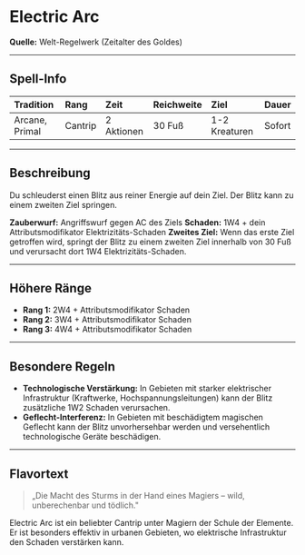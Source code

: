# **Electric Arc**
**Quelle:** Welt-Regelwerk (Zeitalter des Goldes)

---

## **Spell-Info**
| **Tradition** | **Rang** | **Zeit** | **Reichweite** | **Ziel** | **Dauer** |
|:--|:--|:--|:--|:--|:--|
| Arcane, Primal | Cantrip | 2 Aktionen | 30 Fuß | 1-2 Kreaturen | Sofort |

---

## **Beschreibung**
Du schleuderst einen Blitz aus reiner Energie auf dein Ziel. Der Blitz kann zu einem zweiten Ziel springen.

**Zauberwurf:** Angriffswurf gegen AC des Ziels
**Schaden:** 1W4 + dein Attributsmodifikator Elektrizitäts-Schaden
**Zweites Ziel:** Wenn das erste Ziel getroffen wird, springt der Blitz zu einem zweiten Ziel innerhalb von 30 Fuß und verursacht dort 1W4 Elektrizitäts-Schaden.

---

## **Höhere Ränge**
- **Rang 1:** 2W4 + Attributsmodifikator Schaden
- **Rang 2:** 3W4 + Attributsmodifikator Schaden
- **Rang 3:** 4W4 + Attributsmodifikator Schaden

---

## **Besondere Regeln**
- **Technologische Verstärkung:** In Gebieten mit starker elektrischer Infrastruktur (Kraftwerke, Hochspannungsleitungen) kann der Blitz zusätzliche 1W2 Schaden verursachen.
- **Geflecht-Interferenz:** In Gebieten mit beschädigtem magischen Geflecht kann der Blitz unvorhersehbar werden und versehentlich technologische Geräte beschädigen.

---

## **Flavortext**
> „Die Macht des Sturms in der Hand eines Magiers – wild, unberechenbar und tödlich."

Electric Arc ist ein beliebter Cantrip unter Magiern der Schule der Elemente. Er ist besonders effektiv in urbanen Gebieten, wo elektrische Infrastruktur den Schaden verstärken kann.
